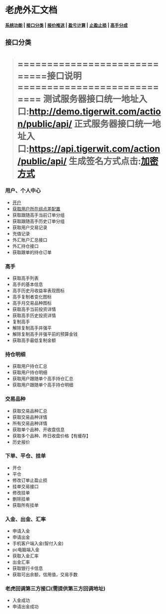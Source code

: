 # 老虎外汇文档

#### [系统功能](/) |  [接口分类](/api/category.html) | [报价推送](/quote.html) | [盈亏计算](/formula.html) | [止盈止损](/level.html) | [高手分成](/bouns.html)


## 接口分类
 
>=============================接口说明============================
>测试服务器接口统一地址入口:http://demo.tigerwit.com/action/public/api/
>正式服务器接口统一地址入口:https://api.tigerwit.com/action/public/api/
>生成签名方式点击:[加密方式](/index.html#fangshi)
>===============================================================


### 用户、个人中心
* [开户](/api/user.html#signup)
* [获取用户所在组点差配置](/api/user.html#account_config)
* 获取跟随高手当前订单分组
* 获取跟随高手历史订单分组 
* 获取用户交易记录
* 充值记录 
* 外汇账户汇总接口
* 外汇持仓接口 
* 获取跟单的持仓订单 

### 高手 
* 获取高手列表
* 高手的基本信息
* 高手历史月收益率表现图标
* 高手复制者变化图标
* 高手月交易品种图标
* 获取高手当前投资详情
* 获取高手历史投资详情 
* 复制高手
* 解除复制高手并强平 
* 解除复制高手并强平前的预算金钱 
* 获取高手最低复制金额

### 持仓明细
* 获取用户持仓汇总 
* 获取用户持仓明细
* 获取用户跟随单个高手持仓汇总
* 获取用户跟随单个高手持仓明细 


### 交易品种
* 获取交易品种汇总
* 获取交易品种详情 
* 所有交易品种详情
* 获取单个品种、开收盘信息
* 获取多个品种、昨日收盘价格【有缓存】
* 历史报价


### 下单、平仓、挂单
* 开仓
* 平仓
* 修改订单止盈止损 
* 挂单交易接口 
* 修改挂单 
* 删除挂单 
* 获取所有挂单 

### 入金、出金、汇率

* 申请入金
* 申请出金
* 手机客户端入金(智付入金)
* pc电脑端入金
* 获取入金汇率
* 出金汇率
* 获取银行卡信息 
* 获取可出余额，信用值，交易手数 

### 老虎回调第三方接口(需提供第三方回调地址)
* 入金成功
* 申请出金成功



